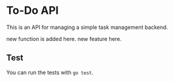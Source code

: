 # To-Do API

This is an API for managing a simple task management backend.

new function is added here.
new feature here.
## Test

You can run the tests with `go test`.
